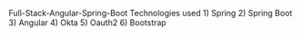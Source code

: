  Full-Stack-Angular-Spring-Boot
 Technologies used
    1) Spring
    2) Spring Boot
    3) Angular
    4) Okta
    5) Oauth2
    6) Bootstrap
 
